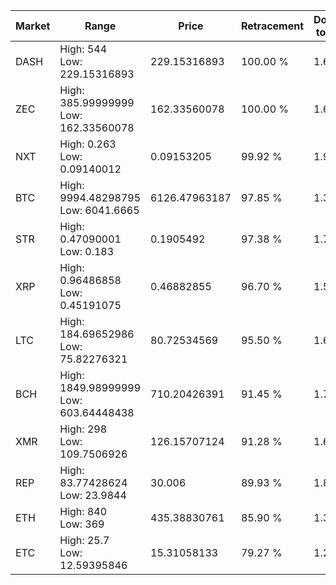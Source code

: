 | Market | Range | Price| Retracement | Doubles to 50% |
| --- | --- | --- | --- | --- |
| DASH | High: 544<br />Low: 229.15316893 | 229.15316893 | 100.00 % | 1.69 |
| ZEC | High: 385.99999999<br />Low: 162.33560078 | 162.33560078 | 100.00 % | 1.69 |
| NXT | High: 0.263<br />Low: 0.09140012 | 0.09153205 | 99.92 % | 1.94 |
| BTC | High: 9994.48298795<br />Low: 6041.6665 | 6126.47963187 | 97.85 % | 1.31 |
| STR | High: 0.47090001<br />Low: 0.183 | 0.1905492 | 97.38 % | 1.72 |
| XRP | High: 0.96486858<br />Low: 0.45191075 | 0.46882855 | 96.70 % | 1.51 |
| LTC | High: 184.69652986<br />Low: 75.82276321 | 80.72534569 | 95.50 % | 1.61 |
| BCH | High: 1849.98999999<br />Low: 603.64448438 | 710.20426391 | 91.45 % | 1.73 |
| XMR | High: 298<br />Low: 109.7506926 | 126.15707124 | 91.28 % | 1.62 |
| REP | High: 83.77428624<br />Low: 23.9844 | 30.006 | 89.93 % | 1.80 |
| ETH | High: 840<br />Low: 369 | 435.38830761 | 85.90 % | 1.39 |
| ETC | High: 25.7<br />Low: 12.59395846 | 15.31058133 | 79.27 % | 1.25 |
